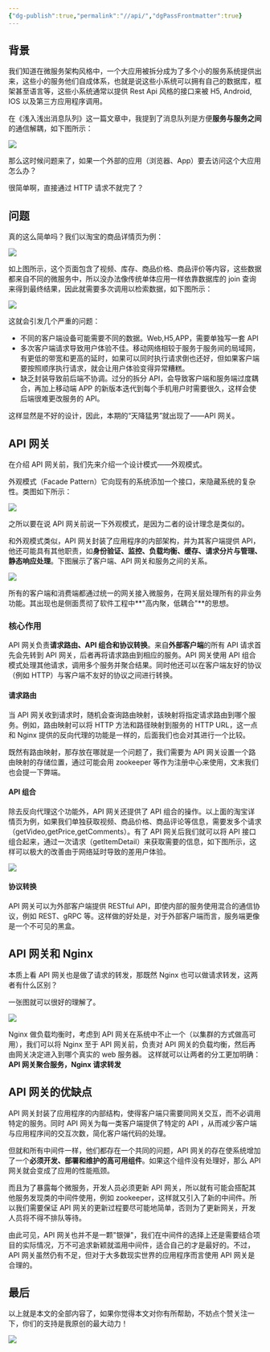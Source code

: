 ```yaml
---
{"dg-publish":true,"permalink":"//api/","dgPassFrontmatter":true}
---
```



## 背景

我们知道在微服务架构风格中，一个大应用被拆分成为了多个小的服务系统提供出来，这些小的服务他们自成体系，也就是说这些小系统可以拥有自己的数据库，框架甚至语言等，这些小系统通常以提供 Rest Api 风格的接口来被 H5, Android, IOS 以及第三方应用程序调用。

在《浅入浅出消息队列》这一篇文章中，我提到了消息队列是方便**服务与服务之间**的通信解耦，如下图所示：

![](https://cdn.ytools.xyz/uPic/007S8ZIlgy1gibbnt5yslj30kq0cz41n.jpg)

那么这时候问题来了，如果一个外部的应用（浏览器、App）要去访问这个大应用怎么办？

很简单啊，直接通过 HTTP 请求不就完了？

## 问题

真的这么简单吗？我们以淘宝的商品详情页为例：

![](https://cdn.ytools.xyz/uPic/007S8ZIlgy1gibboc9hzxj30k50igakn.jpg)

如上图所示，这个页面包含了视频、库存、商品价格、商品评价等内容，这些数据都来自不同的微服务中，所以没办法像传统单体应用一样依靠数据库的 join 查询来得到最终结果，因此就需要多次调用以检索数据，如下图所示：

![](https://cdn.ytools.xyz/uPic/007S8ZIlgy1gibbokqxvrj30x40fcjuy.jpg)

这就会引发几个严重的问题：

- 不同的客户端设备可能需要不同的数据。Web,H5,APP，需要单独写一套 API
- 多次客户端请求导致用户体验不佳。移动网络相较于服务于服务间的局域网，有更低的带宽和更高的延时，如果可以同时执行请求倒也还好，但如果客户端要按照顺序执行请求，就会让用户体验变得异常糟糕。
- 缺乏封装导致前后端不协调。过分的拆分 API，会导致客户端和服务端过度耦合，再加上移动端 APP 的新版本迭代到每个手机用户时需要很久，这样会使后端很难更改服务的 API。

这样显然是不好的设计，因此，本期的“天降猛男”就出现了——API 网关。

## API 网关

在介绍 API 网关前，我们先来介绍一个设计模式——外观模式。

外观模式（Facade Pattern）它向现有的系统添加一个接口，来隐藏系统的复杂性。类图如下所示：

![](https://cdn.ytools.xyz/uPic/007S8ZIlgy1gibborcq48j30fk08idi5.jpg)

之所以要在说 API 网关前说一下外观模式，是因为二者的设计理念是类似的。

和外观模式类似，API 网关封装了应用程序的内部架构，并为其客户端提供 API，他还可能具有其他职责，如**身份验证、监控、负载均衡、缓存、请求分片与管理、静态响应处理**。下图展示了客户端、API 网关和服务之间的关系。

![](https://cdn.ytools.xyz/uPic/007S8ZIlgy1gibbpfdfldj30za0hg0uv.jpg)

所有的客户端和消费端都通过统一的网关接入微服务，在网关层处理所有的非业务功能。其出现也是侧面贯彻了软件工程中**"高内聚，低耦合"**的思想。

### 核心作用

API 网关负责**请求路由、API 组合和协议转换**。来自**外部客户端**的所有 API 请求首先会先转到 API 网关，后者再将请求路由到相应的服务。API 网关使用 API 组合模式处理其他请求，调用多个服务并聚合结果。同时他还可以在客户端友好的协议（例如 HTTP）与客户端不友好的协议之间进行转换。

#### 请求路由

当 API 网关收到请求时，随机会查询路由映射，该映射将指定请求路由到哪个服务。例如，路由映射可以将 HTTP 方法和路径映射到服务的 HTTP URL，这一点和 Nginx 提供的反向代理的功能是一样的，后面我们也会对其进行一个比较。

既然有路由映射，那存放在哪就是一个问题了，我们需要为 API 网关设置一个路由映射的存储位置，通过可能会用 zookeeper 等作为注册中心来使用，文末我们也会提一下弊端。

#### API 组合

除去反向代理这个功能外，API 网关还提供了 API 组合的操作。以上面的淘宝详情页为例，如果我们单独获取视频、商品价格、商品评论等信息，需要发多个请求（getVideo,getPrice,getComments）。有了 API 网关后我们就可以将 API 接口组合起来，通过一次请求（getItemDetail）来获取需要的信息，如下图所示，这样可以极大的改善由于网络延时导致的差用户体验。

![](https://cdn.ytools.xyz/uPic/007S8ZIlgy1gibbpr6eqaj30u017cn2c.jpg)

#### 协议转换

API 网关可以为外部客户端提供 RESTful API，即使内部的服务使用混合的通信协议，例如 REST、gRPC 等。这样做的好处是，对于外部客户端而言，服务端更像是一个不可见的黑盒。

## API 网关和 Nginx

本质上看 API 网关也是做了请求的转发，那既然 Nginx 也可以做请求转发，这两者有什么区别？

一张图就可以很好的理解了。

![](https://cdn.ytools.xyz/uPic/007S8ZIlgy1gibbq2n3wij30mj0cd41p.jpg)

Nginx 做负载均衡时，考虑到 API 网关在系统中不止一个（以集群的方式做高可用），我们可以将 Nginx 至于 API 网关前，负责对 API 网关的负载均衡，然后再由网关决定进入到哪个真实的 web 服务器。
这样就可以让两者的分工更加明确：**API 网关聚合服务，Nginx 请求转发**

## API 网关的优缺点

API 网关封装了应用程序的内部结构，使得客户端只需要同网关交互，而不必调用特定的服务。同时 API 网关为每一类客户端提供了特定的 API ，从而减少客户端与应用程序间的交互次数，简化客户端代码的处理。

但就和所有中间件一样，他们都存在一个共同的问题，API 网关的存在使系统增加了一个**必须开发、部署和维护的高可用组件**。如果这个组件没有处理好，那么 API 网关就会变成了应用的性能瓶颈。

而且为了暴露每个微服务，开发人员必须更新 API 网关，所以就有可能会搭配其他服务发现类的中间件使用，例如 zookeeper，这样就又引入了新的中间件。所以我们需要保证 API 网关的更新过程要尽可能地简单，否则为了更新网关，开发人员将不得不排队等待。

由此可见，API 网关也并不是一颗"银弹"，我们在中间件的选择上还是需要结合项目的实际情况，万不可追求新颖就滥用中间件，适合自己的才是最好的。不过，API 网关虽然仍有不足，但对于大多数现实世界的应用程序而言使用 API 网关是合理的。

## 最后

以上就是本文的全部内容了，如果你觉得本文对你有所帮助，不妨点个赞关注一下，你们的支持是我原创的最大动力！

![](https://cdn.ytools.xyz/uPic/007S8ZIlgy1gibbridueuj30go0go40v.jpg)
